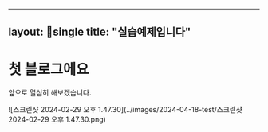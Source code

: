 
---
layout: single
title:  "실습예제입니다"
---



# 첫 블로그에요
앞으로 열심히 해보겠습니다.



![스크린샷 2024-02-29 오후 1.47.30](../images/2024-04-18-test/스크린샷 2024-02-29 오후 1.47.30.png)
